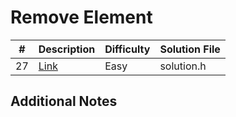 # Remove Element
| #   | Description                                           | Difficulty | Solution File |
| --- | ----------------------------------------------------- | ---------- | ------------- |
| 27  | [Link](https://leetcode.com/problems/remove-element/) | Easy       | solution.h    |

## Additional Notes
